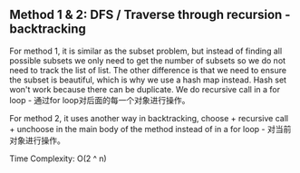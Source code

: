 ## Method 1 & 2: DFS / Traverse through recursion - backtracking

For method 1, it is similar as the subset problem, but instead of finding all possible subsets we only need to get the number of subsets so we do not need to track 
the list of list. The other difference is that we need to ensure the subset is beautiful, which is why we use a hash map instead. Hash set won't work because there 
can be duplicate. We do recursive call in a for loop - 通过for loop对后面的每一个对象进行操作。

For method 2, it uses another way in backtracking, choose + recursive call + unchoose in the main body of the method instead of in a for loop - 对当前对象进行操作。

Time Complexity: O(2 ^ n)
